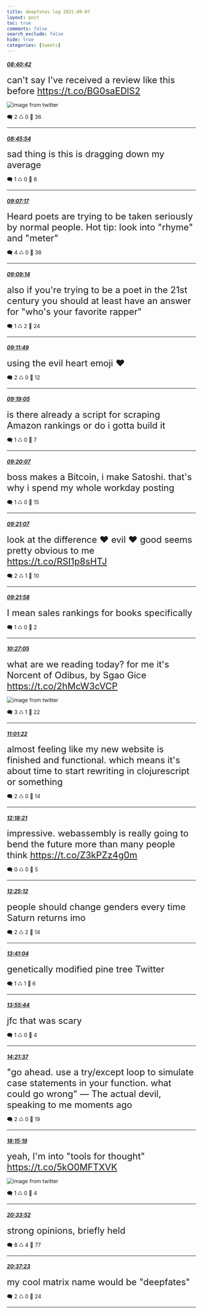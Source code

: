 ```yaml
---
title: deepfates log 2021-09-07
layout: post
toc: true
comments: false
search_exclude: false
hide: true
categories: [tweets]
---
```



#### <a href = "https://twitter.com/deepfates/status/1435251688013803525">*08:40:42*</a>

<font size="5">can't say I've received a review like this before  https://t.co/BG0saEDlS2</font>

![image from twitter](/./images/from_twitter/E-sJzfXWUAEnUJH.jpg)


🗨️ 2 ♺ 0 🤍  36   

---
    
#### <a href = "https://twitter.com/deepfates/status/1435252995843837956">*08:45:54*</a>

<font size="5">sad thing is this is dragging down my average</font>



🗨️ 1 ♺ 0 🤍  8   

---
    
#### <a href = "https://twitter.com/deepfates/status/1435258377546964993">*09:07:17*</a>

<font size="5">Heard poets are trying to be taken seriously by normal people.  Hot tip: look into "rhyme" and "meter"</font>



🗨️ 4 ♺ 0 🤍  38   

---
    
#### <a href = "https://twitter.com/deepfates/status/1435258868918112264">*09:09:14*</a>

<font size="5">also if you're trying to be a poet in the 21st century you should at least have an answer for "who's your favorite rapper"</font>



🗨️ 1 ♺ 2 🤍  24   

---
    
#### <a href = "https://twitter.com/deepfates/status/1435259519282688000">*09:11:49*</a>

<font size="5">using the evil heart emoji ♥️</font>



🗨️ 2 ♺ 0 🤍  12   

---
    
#### <a href = "https://twitter.com/deepfates/status/1435261345306456068">*09:19:05*</a>

<font size="5">is there already a script for scraping Amazon rankings or do i gotta build it</font>



🗨️ 1 ♺ 0 🤍  7   

---
    
#### <a href = "https://twitter.com/deepfates/status/1435261607299493894">*09:20:07*</a>

<font size="5">boss makes a Bitcoin, i make Satoshi. that's why i spend my whole workday posting</font>



🗨️ 1 ♺ 0 🤍  15   

---
    
#### <a href = "https://twitter.com/deepfates/status/1435261859582599170">*09:21:07*</a>

<font size="5">look at the difference  ♥️ evil  ❤️ good  seems pretty obvious to me   https://t.co/RSI1p8sHTJ</font>



🗨️ 2 ♺ 1 🤍  10   

---
    
#### <a href = "https://twitter.com/deepfates/status/1435262071617294344">*09:21:58*</a>

<font size="5">I mean sales rankings for books specifically</font>



🗨️ 1 ♺ 0 🤍  2   

---
    
#### <a href = "https://twitter.com/deepfates/status/1435278459350175747">*10:27:05*</a>

<font size="5">what are we reading today?  for me it's Norcent of Odibus, by Sgao Gice  https://t.co/2hMcW3cVCP</font>

![image from twitter](/./images/from_twitter/E-sh99VX0AMkHJ5.png)


🗨️ 3 ♺ 1 🤍  22   

---
    
#### <a href = "https://twitter.com/deepfates/status/1435287088807677956">*11:01:22*</a>

<font size="5">almost feeling like my new website is finished and functional. which means it's about time to start rewriting in clojurescript or something</font>



🗨️ 2 ♺ 0 🤍  14   

---
    
#### <a href = "https://twitter.com/deepfates/status/1435306462377558020">*12:18:21*</a>

<font size="5">impressive. webassembly is really going to bend the future more than many people think   https://t.co/Z3kPZz4g0m</font>



🗨️ 0 ♺ 0 🤍  5   

---
    
#### <a href = "https://twitter.com/deepfates/status/1435308182641938435">*12:25:12*</a>

<font size="5">people should change genders every time Saturn returns imo</font>



🗨️ 2 ♺ 2 🤍  14   

---
    
#### <a href = "https://twitter.com/deepfates/status/1435327274962796548">*13:41:04*</a>

<font size="5">genetically modified pine tree Twitter</font>



🗨️ 1 ♺ 1 🤍  6   

---
    
#### <a href = "https://twitter.com/deepfates/status/1435330967611318276">*13:55:44*</a>

<font size="5">jfc that was scary</font>



🗨️ 1 ♺ 0 🤍  4   

---
    
#### <a href = "https://twitter.com/deepfates/status/1435337482732589056">*14:21:37*</a>

<font size="5">"go ahead. use a try/except loop to simulate case statements in your function. what could go wrong"  — The actual devil, speaking to me moments ago</font>



🗨️ 2 ♺ 0 🤍  19   

---
    
#### <a href = "https://twitter.com/deepfates/status/1435396293912899588">*18:15:19*</a>

<font size="5">yeah, I'm into "tools for thought"  https://t.co/5kO0MFTXVK</font>

![image from twitter](/./images/from_twitter/E-uNUUvXoAIlpFc.jpg)


🗨️ 1 ♺ 0 🤍  4   

---
    
#### <a href = "https://twitter.com/deepfates/status/1435431162240020480">*20:33:52*</a>

<font size="5">strong opinions, briefly held</font>



🗨️ 8 ♺ 4 🤍  77   

---
    
#### <a href = "https://twitter.com/deepfates/status/1435432047754059776">*20:37:23*</a>

<font size="5">my cool matrix name would be "deepfates"</font>



🗨️ 2 ♺ 0 🤍  24   

---
    
            
